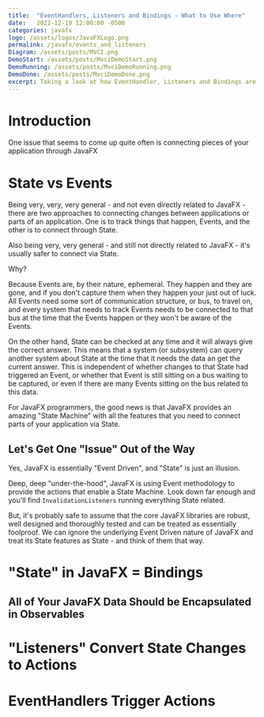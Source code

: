 ```yaml
---
title:  "EventHandlers, Listeners and Bindings - What to Use Where"
date:   2022-12-19 12:00:00 -0500
categories: javafx
logo: /assets/logos/JavaFXLogo.png
permalink: /javafx/events_and_listeners
Diagram: /assets/posts/MVCI.png
DemoStart: /assets/posts/MvciDemoStart.png
DemoRunning: /assets/posts/MvciDemoRunning.png
DemoDone: /assets/posts/MvciDemoDone.png
excerpt: Taking a look at how EventHandler, Listeners and Bindings are different, and how they should be used in a JavaFX application.
---
```


# Introduction

One issue that seems to come up quite often is connecting pieces of your application through JavaFX

# State vs Events

Being very, very, very general - and not even directly related to JavaFX - there are two approaches to connecting changes between applications or parts of an application.  One is to track things that happen, Events, and the other is to connect through State.  

Also being very, very general - and still not directly related to JavaFX - it's usually safer to connect via State.

Why?

Because Events are, by their nature, ephemeral.  They happen and they are gone, and if you don't capture them when they happen your just out of luck.  All Events need some sort of communication structure, or bus, to travel on, and every system that needs to track Events needs to be connected to that bus at the time that the Events happen or they won't be aware of the Events.

On the other hand, State can be checked at any time and it will always give the correct answer.  This means that a system (or subsystem) can query another system about State at the time that it needs the data an get the current answer.  This is independent of whether changes to that State had triggered an Event, or whether that Event is still sitting on a bus waiting to be captured, or even if there are many Events sitting on the bus related to this data.  

For JavaFX programmers, the good news is that JavaFX provides an amazing "State Machine" with all the features that you need to connect parts of your application via State.

## Let's Get One "Issue" Out of the Way

Yes, JavaFX is essentially "Event Driven", and "State" is just an illusion.  

Deep, deep "under-the-hood", JavaFX is using Event methodology to provide the actions that enable a State Machine.  Look down far enough and you'll find `InvalidationListeners` running everything State related.

But, it's probably safe to assume that the core JavaFX libraries are robust, well designed and thoroughly tested and can be treated as essentially foolproof.  We can ignore the underlying Event Driven nature of JavaFX and treat its State features as State - and think of them that way.

# "State" in JavaFX = Bindings

## All of Your JavaFX Data Should be Encapsulated in Observables

# "Listeners" Convert State Changes to Actions

# EventHandlers Trigger Actions
